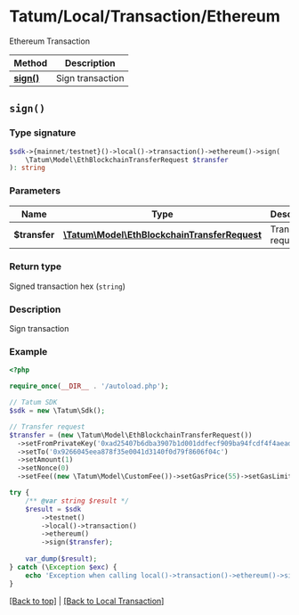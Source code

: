 # Tatum/Local/Transaction/Ethereum

Ethereum Transaction

Method | Description
------------- | -------------
[**sign()**](#sign) | Sign transaction

## `sign()`

### Type signature

```php
$sdk->{mainnet/testnet}()->local()->transaction()->ethereum()->sign(
    \Tatum\Model\EthBlockchainTransferRequest $transfer
): string
```

### Parameters

Name | Type | Description  | Notes
------------- | ------------- | ------------- | -------------
**$transfer** | [**\Tatum\Model\EthBlockchainTransferRequest**](../../Model/EthBlockchainTransferRequest.md) | Transfer request | 

### Return type

Signed transaction hex (`string`)

### Description

Sign transaction

### Example

```php
<?php

require_once(__DIR__ . '/autoload.php');

// Tatum SDK
$sdk = new \Tatum\Sdk();

// Transfer request
$transfer = (new \Tatum\Model\EthBlockchainTransferRequest())
  ->setFromPrivateKey('0xad25407b6dba3907b1d001ddfecf909ba94fcdf4f4aead108709598b125e9585')
  ->setTo('0x9266045eea878f35e0041d3140f0d79f8606f04c')
  ->setAmount(1)
  ->setNonce(0)
  ->setFee((new \Tatum\Model\CustomFee())->setGasPrice(55)->setGasLimit(60));

try {
    /** @var string $result */
    $result = $sdk
        ->testnet()
        ->local()->transaction()
        ->ethereum()
        ->sign($transfer);
    
    var_dump($result);
} catch (\Exception $exc) {
    echo 'Exception when calling local()->transaction()->ethereum()->sign(): ', $exc->getMessage(), PHP_EOL;
}
```

[[Back to top]](#) | [[Back to Local Transaction]](../../index.md#local-transaction)

